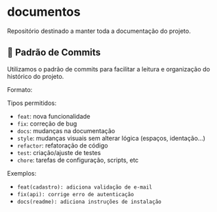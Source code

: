 # documentos
Repositório destinado a manter toda a documentação do projeto.

## 📌 Padrão de Commits

Utilizamos o padrão de commits para facilitar a leitura e organização do histórico do projeto.

Formato:

Tipos permitidos:
- `feat`: nova funcionalidade
- `fix`: correção de bug
- `docs`: mudanças na documentação
- `style`: mudanças visuais sem alterar lógica (espaços, identação...)
- `refactor`: refatoração de código
- `test`: criação/ajuste de testes
- `chore`: tarefas de configuração, scripts, etc

Exemplos:
- `feat(cadastro): adiciona validação de e-mail`
- `fix(api): corrige erro de autenticação`
- `docs(readme): adiciona instruções de instalação`

